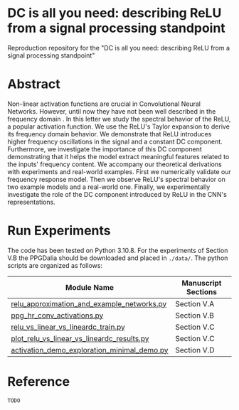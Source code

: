 # DC is all you need: describing ReLU from a signal processing standpoint

Reproduction repository for the "DC is all you need: describing ReLU from a signal processing standpoint"

# Abstract 

Non-linear activation functions are crucial in Convolutional Neural Networks. However, until now they have not been well described in the frequency domain . In this letter we study the spectral behavior of the ReLU, a popular activation function. We use the ReLU's Taylor expansion to derive its frequency domain behavior. We demonstrate that ReLU introduces higher frequency oscillations in the signal and a constant DC component. Furthermore, we investigate the importance of this DC component demonstrating that it helps the model extract meaningful features related to the inputs' frequency content. We accompany our theoretical derivations with experiments and real-world examples. First we numerically validate our frequency response model. Then we observe ReLU's spectral behavior on two example models and a real-world one. Finally, we experimentally investigate the role of the DC component introduced by ReLU in the CNN's representations.

# Run Experiments

The code has been tested on Python 3.10.8. For the experiments of Section V.B the PPGDalia should be downloaded and placed in ```./data/```. The python scripts are organized as follows:

|Module Name | Manuscript Sections |
|------------|---------------------|
| [relu_approximation_and_example_networks.py](relu_approximation_and_example_networks.py) | Section V.A |
| [ppg_hr_conv_activations.py](ppg_hr_conv_activations.py) | Section V.B|
| [relu_vs_linear_vs_lineardc_train.py](relu_vs_linear_vs_lineardc_train.py) | Section V.C|
| [plot_relu_vs_linear_vs_lineardc_results.py](plot_relu_vs_linear_vs_lineardc_results.py) | Section V.C|
| [activation_demo_exploration_minimal_demo.py](activation_demo_exploration_minimal_demo.py) | Section V.D|

# Reference
```
TODO
```
